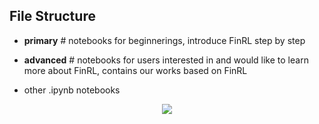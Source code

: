 ## File Structure

+ **primary**		# notebooks for beginnerings, introduce FinRL step by step

+ **advanced**  	# notebooks for users interested in and would like to learn more about FinRL, contains our works based on FinRL
       	
+ other .ipynb notebooks

<div align="center">
<img align="center" src=https://github.com/AI4Finance-Foundation/FinRL/blob/master/figs/FinRL_Tutorials.png>
</div>

